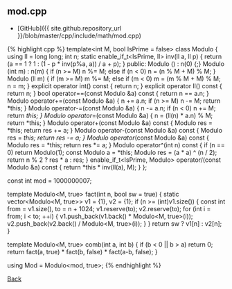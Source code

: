 ## mod.cpp

- [GitHub]({{ site.github.repository_url }}/blob/master/cpp/include/math/mod.cpp)

{% highlight cpp %}
template<int M, bool IsPrime = false>
class Modulo {
  using ll = long long;
  int n;
  static enable_if_t<IsPrime, ll> inv(ll a, ll p) {
    return (a == 1 ? 1 : (1 - p * inv(p%a, a)) / a + p);
  }
public:
  Modulo () : n(0) {;}
  Modulo (int m) : n(m) {
    if (n >= M) n %= M;
    else if (n < 0) n = (n % M + M) % M;
  }
  Modulo (ll m) {
    if (m >= M) m %= M;
    else if (m < 0) m = (m % M + M) % M;
    n = m;
  }
  explicit operator int() const { return n; }
  explicit operator ll() const { return n; }
  bool operator==(const Modulo &a) const { return n == a.n; }
  Modulo operator+=(const Modulo &a) { n += a.n; if (n >= M) n -= M; return *this; }
  Modulo operator-=(const Modulo &a) { n -= a.n; if (n < 0) n += M; return *this; }
  Modulo operator*=(const Modulo &a) { n = (ll(n) * a.n) % M; return *this; }
  Modulo operator+(const Modulo &a) const { Modulo res = *this; return res += a; }
  Modulo operator-(const Modulo &a) const { Modulo res = *this; return res -= a; }
  Modulo operator*(const Modulo &a) const { Modulo res = *this; return res *= a; }
  Modulo operator^(int n) const {
    if (n == 0) return Modulo(1);
    const Modulo a = *this;
    Modulo res = (a * a) ^ (n / 2);
    return n % 2 ? res * a : res;
  }
  enable_if_t<IsPrime, Modulo> operator/(const Modulo &a) const {
    return *this * inv(ll(a), M);
  }
};

const int mod = 1000000007;

template<int M = mod> Modulo<M, true> fact(int n, bool sw = true) {
  static vector<Modulo<M, true>> v1 = {1}, v2 = {1};
  if (n >= (int)v1.size()) {
    const int from = v1.size(), to = n + 1024;
    v1.reserve(to);
    v2.reserve(to);
    for (int i = from; i < to; ++i) {
      v1.push_back(v1.back() * Modulo<M, true>(i));
      v2.push_back(v2.back() / Modulo<M, true>(i));
    }
  }
  return sw ? v1[n] : v2[n];
}

template<int M = mod> Modulo<M, true> comb(int a, int b) {
  if (b < 0 || b > a) return 0;
  return fact<M>(a, true) * fact<M>(b, false) * fact<M>(a-b, false);
}

using Mod = Modulo<mod, true>;
{% endhighlight %}

[Back](../..)
